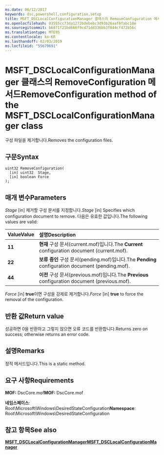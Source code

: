 ```yaml
---
ms.date: 06/12/2017
keywords: dsc,powershell,configuration,setup
title: MSFT_DSCLocalConfigurationManager 클래스의 RemoveConfiguration 메서드
ms.openlocfilehash: 03555cc73da1272bdebebc3d93b26aaf8fabc18e
ms.sourcegitcommit: b6871f21bd666f9cd71dd336bb3f844cf472b56c
ms.translationtype: MTE95
ms.contentlocale: ko-KR
ms.lasthandoff: 02/03/2019
ms.locfileid: "55679691"
---
```

# <a name="removeconfiguration-method-of-the-msftdsclocalconfigurationmanager-class"></a><span data-ttu-id="7db49-103">MSFT_DSCLocalConfigurationManager 클래스의 RemoveConfiguration 메서드</span><span class="sxs-lookup"><span data-stu-id="7db49-103">RemoveConfiguration method of the MSFT_DSCLocalConfigurationManager class</span></span>

<span data-ttu-id="7db49-104">구성 파일을 제거합니다.</span><span class="sxs-lookup"><span data-stu-id="7db49-104">Removes the configuration files.</span></span>

## <a name="syntax"></a><span data-ttu-id="7db49-105">구문</span><span class="sxs-lookup"><span data-stu-id="7db49-105">Syntax</span></span>

```mof
uint32 RemoveConfiguration(
  [in] uint32  Stage,
  [in] boolean Force
);
```

## <a name="parameters"></a><span data-ttu-id="7db49-106">매개 변수</span><span class="sxs-lookup"><span data-stu-id="7db49-106">Parameters</span></span>

<span data-ttu-id="7db49-107">*Stage* \[in\] 제거할 구성 문서를 지정합니다.</span><span class="sxs-lookup"><span data-stu-id="7db49-107">*Stage* \[in\] Specifies which configuration document to remove.</span></span> <span data-ttu-id="7db49-108">다음은 유효한 값입니다.</span><span class="sxs-lookup"><span data-stu-id="7db49-108">The following values are valid:</span></span>

|<span data-ttu-id="7db49-109">Value</span><span class="sxs-lookup"><span data-stu-id="7db49-109">Value</span></span> |<span data-ttu-id="7db49-110">설명</span><span class="sxs-lookup"><span data-stu-id="7db49-110">Description</span></span> |
|:--- |:---|
|<span data-ttu-id="7db49-111">**1**</span><span class="sxs-lookup"><span data-stu-id="7db49-111">**1**</span></span> | <span data-ttu-id="7db49-112">**현재** 구성 문서(current.mof)입니다.</span><span class="sxs-lookup"><span data-stu-id="7db49-112">The **Current** configuration document (current.mof).</span></span> |
|<span data-ttu-id="7db49-113">**2**</span><span class="sxs-lookup"><span data-stu-id="7db49-113">**2**</span></span> | <span data-ttu-id="7db49-114">**보류 중인** 구성 문서(pending.mof)입니다.</span><span class="sxs-lookup"><span data-stu-id="7db49-114">The **Pending** configuration document (pending.mof).</span></span>  |
|<span data-ttu-id="7db49-115">**4**</span><span class="sxs-lookup"><span data-stu-id="7db49-115">**4**</span></span> | <span data-ttu-id="7db49-116">**이전** 구성 문서(previous.mof)입니다.</span><span class="sxs-lookup"><span data-stu-id="7db49-116">The **Previous** configuration document (previous.mof).</span></span> |

<span data-ttu-id="7db49-117">*Force* \[in\] **true**이면 구성을 강제로 제거합니다.</span><span class="sxs-lookup"><span data-stu-id="7db49-117">*Force* \[in\] **true** to force the removal of the configuration.</span></span>

## <a name="return-value"></a><span data-ttu-id="7db49-118">반환 값</span><span class="sxs-lookup"><span data-stu-id="7db49-118">Return value</span></span>

<span data-ttu-id="7db49-119">성공하면 0을 반환하고 그렇지 않으면 오류 코드를 반환합니다.</span><span class="sxs-lookup"><span data-stu-id="7db49-119">Returns zero on success; otherwise returns an error code.</span></span>

## <a name="remarks"></a><span data-ttu-id="7db49-120">설명</span><span class="sxs-lookup"><span data-stu-id="7db49-120">Remarks</span></span>

<span data-ttu-id="7db49-121">정적 메서드입니다.</span><span class="sxs-lookup"><span data-stu-id="7db49-121">This is a static method.</span></span>

## <a name="requirements"></a><span data-ttu-id="7db49-122">요구 사항</span><span class="sxs-lookup"><span data-stu-id="7db49-122">Requirements</span></span>

<span data-ttu-id="7db49-123">**MOF:** DscCore.mof</span><span class="sxs-lookup"><span data-stu-id="7db49-123">**MOF:** DscCore.mof</span></span>

<span data-ttu-id="7db49-124">**네임스페이스**: Root\Microsoft\Windows\DesiredStateConfiguration</span><span class="sxs-lookup"><span data-stu-id="7db49-124">**Namespace**: Root\Microsoft\Windows\DesiredStateConfiguration</span></span>

## <a name="see-also"></a><span data-ttu-id="7db49-125">참고 항목</span><span class="sxs-lookup"><span data-stu-id="7db49-125">See also</span></span>

[<span data-ttu-id="7db49-126">**MSFT_DSCLocalConfigurationManager**</span><span class="sxs-lookup"><span data-stu-id="7db49-126">**MSFT_DSCLocalConfigurationManager**</span></span>](msft-dsclocalconfigurationmanager.md)